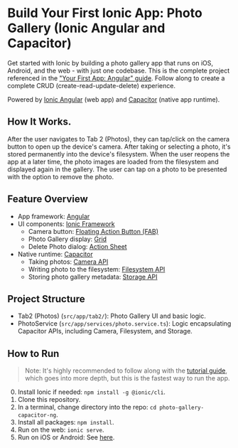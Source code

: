 # Build Your First Ionic App: Photo Gallery (Ionic Angular and Capacitor)

Get started with Ionic by building a photo gallery app that runs on iOS, Android, and the web - with just one codebase. This is the complete project referenced in the ["Your First App: Angular" guide](https://ionicframework.com/docs/angular/your-first-app). Follow along to create a complete CRUD (create-read-update-delete) experience.

Powered by [Ionic Angular](https://ionicframework.com/docs/angular/overview) (web app) and [Capacitor](https://capacitor.ionicframework.com) (native app runtime).

## How It Works.

After the user navigates to Tab 2 (Photos), they can tap/click on the camera button to open up the device's camera. After taking or selecting a photo, it's stored permanently into the device's filesystem. When the user reopens the app at a later time, the photo images are loaded from the filesystem and displayed again in the gallery. The user can tap on a photo to be presented with the option to remove the photo.

## Feature Overview
* App framework: [Angular](https://angular.io)
* UI components: [Ionic Framework](https://ionicframework.com/docs/components)
  * Camera button: [Floating Action Button (FAB)](https://ionicframework.com/docs/api/fab)
  * Photo Gallery display: [Grid](https://ionicframework.com/docs/api/grid)
  * Delete Photo dialog: [Action Sheet](https://ionicframework.com/docs/api/action-sheet) 
* Native runtime: [Capacitor](https://capacitor.ionicframework.com)
  * Taking photos: [Camera API](https://capacitor.ionicframework.com/docs/apis/camera)
  * Writing photo to the filesystem: [Filesystem API](https://capacitor.ionicframework.com/docs/apis/filesystem)
  * Storing photo gallery metadata: [Storage API](https://capacitor.ionicframework.com/docs/apis/storage)

## Project Structure
* Tab2 (Photos) (`src/app/tab2/`): Photo Gallery UI and basic logic.
* PhotoService (`src/app/services/photo.service.ts`): Logic encapsulating Capacitor APIs, including Camera, Filesystem, and Storage.

## How to Run

> Note: It's highly recommended to follow along with the [tutorial guide](https://ionicframework.com/docs/angular/your-first-app), which goes into more depth, but this is the fastest way to run the app. 

0) Install Ionic if needed: `npm install -g @ionic/cli`.
1) Clone this repository.
2) In a terminal, change directory into the repo: `cd photo-gallery-capacitor-ng`.
3) Install all packages: `npm install`.
4) Run on the web: `ionic serve`.
5) Run on iOS or Android: See [here](https://ionicframework.com/docs/building/running).
